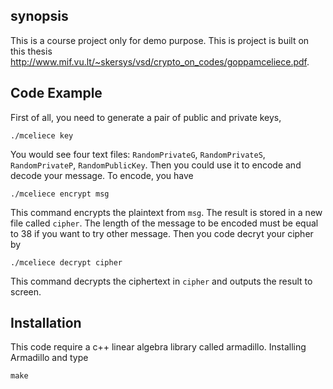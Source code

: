 ## synopsis

This is a course project only for demo purpose. This is project is built on this thesis http://www.mif.vu.lt/~skersys/vsd/crypto_on_codes/goppamceliece.pdf.

## Code Example

First of all, you need to generate a pair of public and private keys,

```
./mceliece key
```

You would see four text files: `RandomPrivateG`, `RandomPrivateS`, `RandomPrivateP`, `RandomPublicKey`. Then you could use it to encode and decode your message. To encode, you have

```
./mceliece encrypt msg
```

This command encrypts the plaintext from `msg`. The result is stored in a new file called `cipher`. The length of the message to be encoded must be equal to 38 if you want to try other message. Then you code decryt your cipher by

```
./mceliece decrypt cipher
```

This command decrypts the ciphertext in `cipher` and outputs the result to screen.

## Installation

This code require a c++ linear algebra library called armadillo. Installing Armadillo and type
```
make
``` 
